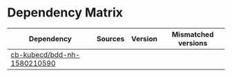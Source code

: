 # Dependency Matrix

Dependency | Sources | Version | Mismatched versions
---------- | ------- | ------- | -------------------
[cb-kubecd/bdd-nh-1580210590](https://github.com/cb-kubecd/bdd-nh-1580210590.git) |  | []() | 

